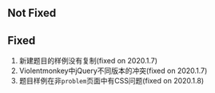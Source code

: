 ## Not Fixed

## Fixed

1. 新建题目的样例没有复制(fixed on 2020.1.7)
2. Violentmonkey中jQuery不同版本的冲突(fixed on 2020.1.7)
3. 题目样例在非`problem`页面中有CSS问题(fixed on 2020.1.8)
